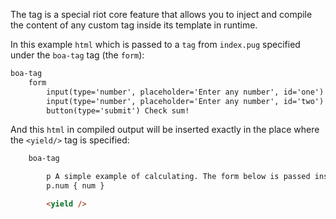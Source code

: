 The <yield> tag is a special riot core feature that allows you to inject and compile the content of any custom tag inside its template in runtime.

In this example `html` which is passed to a `tag` from `index.pug` specified under the `boa-tag` tag (the `form`):

```html
boa-tag
    form
        input(type='number', placeholder='Enter any number', id='one')
        input(type='number', placeholder='Enter any number', id='two')
        button(type='submit') Check sum!
```

And this `html` in compiled output will be inserted exactly in the place where the `<yield/>` tag is specified:

```html
    boa-tag

        p A simple example of calculating. The form below is passed inside a tag using Yield feature
        p.num { num }

        <yield />
```